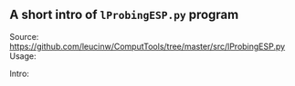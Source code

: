 ## A short intro of `lProbingESP.py` program
Source: https://github.com/leucinw/ComputTools/tree/master/src/lProbingESP.py
Usage:


Intro:
